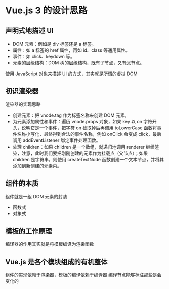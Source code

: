# Vue.js 3 的设计思路

## 声明式地描述 UI

- DOM 元素：例如是 div 标签还是 a 标签。
- 属性：如 a 标签的 href 属性，再如 id、class 等通用属性。
- 事件：如 click、keydown 等。
- 元素的层级结构：DOM 树的层级结构，既有子节点，又有父节点。

使用 JavaScript 对象来描述 UI 的方式，其实就是所谓的虚拟 DOM

## 初识渲染器

渲染器的实现思路

- 创建元素：把 vnode.tag 作为标签名称来创建 DOM 元素。
- 为元素添加属性和事件：遍历 vnode.props 对象，如果 key 以 on 字符开头，说明它是一个事件，把字符 on 截取掉后再调用 toLowerCase 函数将事件名称小写化，最终得到合法的事件名称，例如 onClick 会变成 click，最后调用 addEventListener 绑定事件处理函数。
- 处理 children：如果 children 是一个数组，就递归地调用 renderer 继续渲染，注意，此时我们要把刚刚创建的元素作为挂载点（父节点）；如果 children 是字符串，则使用 createTextNode 函数创建一个文本节点，并将其添加到新创建的元素内。

## 组件的本质

组件就是一组 DOM 元素的封装

- 函数式
- 对象式

## 模板的工作原理

编译器的作用其实就是将模板编译为渲染函数

## Vue.js 是各个模块组成的有机整体

组件的实现依赖于渲染器，模板的编译依赖于编译器
编译节点能够标注那些是会变化的
